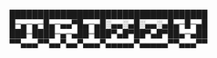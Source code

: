 

<!--
Hi there 👋
**trizzilla/trizzilla** is a ✨ _special_ ✨ repository because its `README.md` (this file) appears on your GitHub profile.

Here are some ideas to get you started:

- 🔭 I’m currently working on ...
- 🌱 I’m currently learning ...
- 👯 I’m looking to collaborate on ...
- 🤔 I’m looking for help with ...
- 💬 Ask me about ...
- 📫 How to reach me: ...
- 😄 Pronouns: ...
- ⚡ Fun fact: ...
-->

███████████████████████████████████
█─▄─▄─█▄─▄▄▀█▄─▄█░▄▄░▄█░▄▄░▄█▄─█─▄█
███─████─▄─▄██─███▀▄█▀██▀▄█▀██▄─▄██
▀▀▄▄▄▀▀▄▄▀▄▄▀▄▄▄▀▄▄▄▄▄▀▄▄▄▄▄▀▀▄▄▄▀▀
